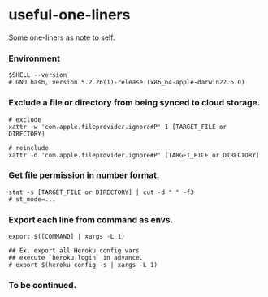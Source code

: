 # useful-one-liners
Some one-liners as note to self.

### Environment
```shell
$SHELL --version
# GNU bash, version 5.2.26(1)-release (x86_64-apple-darwin22.6.0)
```

### Exclude a file or directory from being synced to cloud storage. 
```shell
# exclude
xattr -w 'com.apple.fileprovider.ignore#P' 1 [TARGET_FILE or DIRECTORY]

# reinclude
xattr -d 'com.apple.fileprovider.ignore#P' [TARGET_FILE or DIRECTORY]
```

### Get file permission in number format.
```shell
stat -s [TARGET_FILE or DIRECTORY] | cut -d " " -f3
# st_mode=...
```

### Export each line from command as envs.
```shell
export $([COMMAND] | xargs -L 1)

## Ex. export all Heroku config vars
## execute `heroku login` in advance.
# export $(heroku config -s | xargs -L 1)
```

### To be continued.
